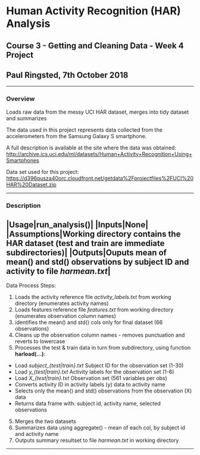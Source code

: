 # Human Activity Recognition (HAR) Analysis
## Course 3 - Getting and Cleaning Data - Week 4 Project
## Paul Ringsted, 7th October 2018
---
### Overview
Loads raw data from the messy UCI HAR dataset, merges into tidy dataset and summarizes

The data used in this project represents data collected from the accelerometers from the Samsung Galaxy S smartphone.

A full description is available at the site where the data was obtained:
http://archive.ics.uci.edu/ml/datasets/Human+Activity+Recognition+Using+Smartphones

Data set used for this project:
https://d396qusza40orc.cloudfront.net/getdata%2Fprojectfiles%2FUCI%20HAR%20Dataset.zip

---
### Description
|Usage|**run_analysis()**|
|Inputs|None|
|Assumptions|Working directory contains the HAR dataset (test and train are immediate subdirectories)|
|Outputs|Ouputs mean of mean() and std() observations by subject ID and activity to file *harmean.txt*|
---
Data Process Steps:
1. Loads the activity reference file *activity_labels.txt* from working directory (enumerates activity names)
2. Loads features reference file *features.txt* from working directory (enumerates observation column names)
2. identifies the mean() and std() cols only for final dataset (66 observations)
3. Cleans up the observation column names - removes punctuation and reverts to lowercase
4. Processes the test & train data in turn from subdirectory, using function **harload(...)**:
- Load *subject_{test|train}.txt*	Subject ID for the observation set (1-30)
- Load *y_{test|train}.txt*		Activity labels for the observation set (1-6)
- Load *X_{test|train}.txt*		Observation set (561 variables per obs)
- Converts activity ID in activity labels (y) data to activity name
- Selects only the mean() and std() observations from the observation (X) data
- Returns data frame with: subject id, activity name, selected observations
5. Merges the two datasets
6. Summarizes data using aggregate() - mean of each col, by subject id and activity name
7. Outputs summary resultset to file *harmean.txt* in working directory
---
